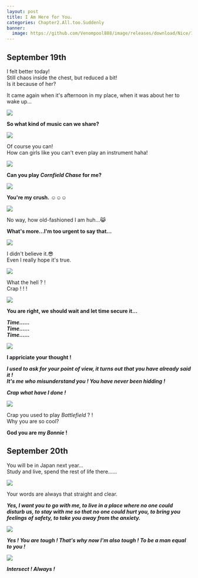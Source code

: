 ```yaml
---
layout: post
title: I Am Here for You. 
categories: Chapter2.All.too.Suddenly
banner:
  image: https://github.com/Venompool888/image/releases/download/Nice/1697200306399.jpeg
---
```

  
## September 19th
I felt better today!  
Still chaos inside the chest, but reduced a bit!  
Is it because of her?  
  
It came again when it's afternoon in my place, when it was about her to wake up...  
  
![](https://github.com/Venompool888/image/releases/download/Nice/Screenshot_20231014_184639.jpg)  
  
**So what kind of music can we share?**  
  
![](https://github.com/Venompool888/image/releases/download/Nice/Screenshot_20231014_184652.jpg)  
  
Of course you can!  
How can girls like you can't even play an instrument haha!  
  
![](https://github.com/Venompool888/image/releases/download/Nice/Screenshot_20231014_184715.jpg)  
  
**Can you play *Cornfield Chase* for me?**  
  
![](https://github.com/Venompool888/image/releases/download/Nice/Screenshot_20231014_185841.jpg)  
  
**You're my crush.** ☺️☺️☺️  
  
![](https://github.com/Venompool888/image/releases/download/Nice/Screenshot_20231014_190324.jpg)  
  
No way, how old-fashioned I am huh...😹  
  
**What's more...I'm too urgent to say that...**  
  
![](https://github.com/Venompool888/image/releases/download/Nice/Screenshot_20231014_190606.jpg)  
  
I didn't believe it.😎  
Even I really hope it's true.  
  
![](https://github.com/Venompool888/image/releases/download/Nice/Screenshot_20231014_190618.jpg)  
  
What the hell ? !  
Crap ! ! !  
  
![](https://github.com/Venompool888/image/releases/download/Nice/Screenshot_20231014_190639.jpg)  
  
**You are right, we should wait and let time secure it...**  
  
***Time......***  
***Time......***  
***Time......***  

![](https://github.com/Venompool888/image/releases/download/Nice/Screenshot_20231014_191809.jpg)  
    
**I appriciate your thought !**  
  
***I used to ask for your point of view, it turns out that you have already said it !***  
***It's me who misunderstand you ! You have never been hidding !***  
  
***Crap what have I done !***  

![](https://github.com/Venompool888/image/releases/download/Nice/Screenshot_20231014_192531.jpg)  
  
Crap you used to play *Battlefield* ? !  
Why you are so cool?  
  
**God you are my *Bonnie* !**  
  
## September 20th
You will be in Japan next year...  
Study and live, spend the rest of life there......  
  
![](https://github.com/Venompool888/image/releases/download/Nice/Screenshot_20231014_193745.jpg)  
  
Your words are always that straight and clear.  
  
***Yes, I want you to go with me, to live in a place where no one could disturb us, to stay with me so that no one could hurt you, to bring you feelings of safety, to take you away from the anxiety.***  
  
![](https://github.com/Venompool888/image/releases/download/Nice/Screenshot_20231014_194258.jpg)  
  
***Yes ! You are tough ! That's why now I'm also tough ! To be a man equal to you !***  
  
![](https://github.com/Venompool888/image/releases/download/Nice/Screenshot_20231014_194729.jpg)  
  
***Intersect ! Always !***